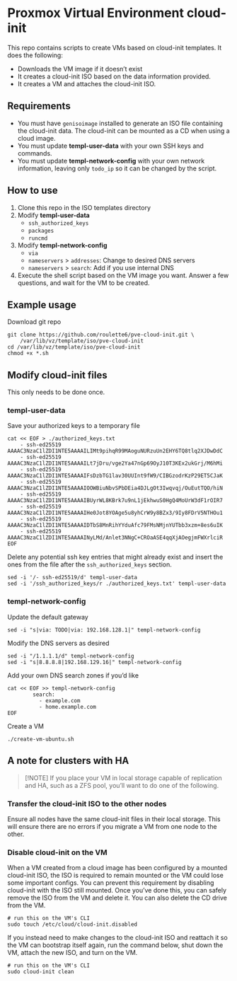 # Proxmox Virtual Environment cloud-init

This repo contains scripts to create VMs based on cloud-init templates. It does the following:

- Downloads the VM image if it doesn’t exist
- It creates a cloud-init ISO based on the data information provided.
- It creates a VM and attaches the cloud-init ISO.

## Requirements

- You must have `genisoimage` installed to generate an ISO file containing the cloud-init data. The cloud-init can be mounted as a CD when using a cloud image.
- You must update **templ-user-data** with your own SSH keys and commands.
- You must update **templ-network-config** with your own network information, leaving only `todo_ip` so it can be changed by the script.

## How to use

1.  Clone this repo in the ISO templates directory
2.  Modify **templ-user-data**
    - `ssh_authorized_keys`
    - `packages`
    - `runcmd`
3.  Modify **templ-network-config**
    - `via`
    - `nameservers` \> `addresses`: Change to desired DNS servers
    - `nameservers` \> `search`: Add if you use internal DNS
4.  Execute the shell script based on the VM image you want. Answer a few questions, and wait for the VM to be created.

## Example usage

Download git repo

``` shell
git clone https://github.com/roulette6/pve-cloud-init.git \
    /var/lib/vz/template/iso/pve-cloud-init
cd /var/lib/vz/template/iso/pve-cloud-init
chmod +x *.sh
```

## Modify cloud-init files

This only needs to be done once.

### templ-user-data

Save your authorized keys to a temporary file

``` shell
cat << EOF > ./authorized_keys.txt
    - ssh-ed25519 AAAAC3NzaC1lZDI1NTE5AAAAILIMt9pihqR99MAoguNURzuUn2EHY6TQ8tlq2XJDwDdC
    - ssh-ed25519 AAAAC3NzaC1lZDI1NTE5AAAAILt7jDru/vge2Ya47nGp69OyJ10T3KEx2ukGrj/M6hMi
    - ssh-ed25519 AAAAC3NzaC1lZDI1NTE5AAAAIFsDzbTG1lav30UUInt9fW9/CIBGzodrKzP29ET5CJaK
    - ssh-ed25519 AAAAC3NzaC1lZDI1NTE5AAAAIOOWBiuNbvSPbDEia4DJLgOt3Iwqvqj/OuEutTQO/hiN
    - ssh-ed25519 AAAAC3NzaC1lZDI1NTE5AAAAIBUyrWL8KBrk7u9nL1jEkhwuS0HgQ4MoUrW3dF1rOIR7
    - ssh-ed25519 AAAAC3NzaC1lZDI1NTE5AAAAIHe0Jot8YOAge5u8yhCrW9y8BZx3/9Iy8FDrV5NTHOu1
    - ssh-ed25519 AAAAC3NzaC1lZDI1NTE5AAAAIDTbS8MnRihYYduAfc79FMsNMjnYUTbb3xzm+8es6uIK
    - ssh-ed25519 AAAAC3NzaC1lZDI1NTE5AAAAINyLMd/Anlet3NNgC+CROaASE4qqXjAOegjmFWXrlciR
EOF
```

Delete any potential ssh key entries that might already exist and insert the ones from the file after the `ssh_authorized_keys` section.

``` shell
sed -i '/- ssh-ed25519/d' templ-user-data
sed -i '/ssh_authorized_keys/r ./authorized_keys.txt' templ-user-data
```

### templ-network-config

Update the default gateway

``` shell
sed -i "s|via: TODO|via: 192.168.128.1|" templ-network-config
```

Modify the DNS servers as desired

``` shell
sed -i "/1.1.1.1/d" templ-network-config
sed -i "s|8.8.8.8|192.168.129.16|" templ-network-config
```

Add your own DNS search zones if you’d like

``` shell
cat << EOF >> templ-network-config
        search:
          - example.com
          - home.example.com
EOF
```

Create a VM

``` shell
./create-vm-ubuntu.sh
```

## A note for clusters with HA

> [!NOTE] If you place your VM in local storage capable of replication and HA, such as a ZFS pool, you’ll want to do one of the following.

### Transfer the cloud-init ISO to the other nodes

Ensure all nodes have the same cloud-init files in their local storage. This will ensure there are no errors if you migrate a VM from one node to the other.

### Disable cloud-init on the VM

When a VM created from a cloud image has been configured by a mounted cloud-init ISO, the ISO is required to remain mounted or the VM could lose some important configs. You can prevent this requirement by disabling cloud-init with the ISO still mounted. Once you’ve done this, you can safely remove the ISO from the VM and delete it. You can also delete the CD drive from the VM.

``` shell
# run this on the VM's CLI
sudo touch /etc/cloud/cloud-init.disabled
```

If you instead need to make changes to the cloud-init ISO and reattach it so the VM can bootstrap itself again, run the command below, shut down the VM, attach the new ISO, and turn on the VM.

``` shell
# run this on the VM's CLI
sudo cloud-init clean
```
